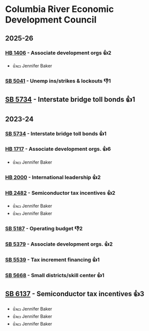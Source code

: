 # Columbia River Economic Development Council
## 2025-26

### [HB 1406](/bill/2025-26/hb/1406/) - Associate development orgs 👍2  
* 👍💵 Jennifer Baker

### [SB 5041](/bill/2025-26/sb/5041/) - Unemp ins/strikes & lockouts  👎1 

## [SB 5734](/bill/2025-26/sb/5734/) - Interstate bridge toll bonds 👍1  

## 2023-24

### [SB 5734](/bill/2023-24/sb/5734/) - Interstate bridge toll bonds 👍1  

### [HB 1717](/bill/2023-24/hb/1717/) - Associate development orgs. 👍6  
* 👍💵 Jennifer Baker

### [HB 2000](/bill/2023-24/hb/2000/) - International leadership 👍2  

### [HB 2482](/bill/2023-24/hb/2482/) - Semiconductor tax incentives 👍2  
* 👍💵 Jennifer Baker
* 👍💵 Jennifer Baker

### [SB 5187](/bill/2023-24/sb/5187/) - Operating budget  👎2 

### [SB 5379](/bill/2023-24/sb/5379/) - Associate development orgs. 👍2  

### [SB 5539](/bill/2023-24/sb/5539/) - Tax increment financing 👍1  

### [SB 5668](/bill/2023-24/sb/5668/) - Small districts/skill center 👍1  

## [SB 6137](/bill/2023-24/sb/6137/) - Semiconductor tax incentives 👍3  
* 👍💵 Jennifer Baker
* 👍💵 Jennifer Baker
* 👍💵 Jennifer Baker
